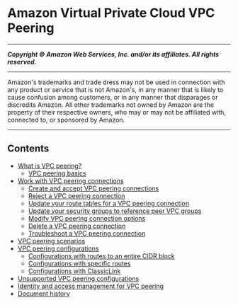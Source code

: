 # Amazon Virtual Private Cloud VPC Peering

-----
*****Copyright &copy; Amazon Web Services, Inc. and/or its affiliates. All rights reserved.*****

-----
Amazon's trademarks and trade dress may not be used in
connection with any product or service that is not Amazon's,
in any manner that is likely to cause confusion among customers,
or in any manner that disparages or discredits Amazon. All other
trademarks not owned by Amazon are the property of their respective
owners, who may or may not be affiliated with, connected to, or
sponsored by Amazon.

-----
## Contents
+ [What is VPC peering?](what-is-vpc-peering.md)
   + [VPC peering basics](vpc-peering-basics.md)
+ [Work with VPC peering connections](working-with-vpc-peering.md)
   + [Create and accept VPC peering connections](create-vpc-peering-connection.md)
   + [Reject a VPC peering connection](reject-vpc-peering-connection.md)
   + [Update your route tables for a VPC peering connection](vpc-peering-routing.md)
   + [Update your security groups to reference peer VPC groups](vpc-peering-security-groups.md)
   + [Modify VPC peering connection options](modify-peering-connections.md)
   + [Delete a VPC peering connection](delete-vpc-peering-connection.md)
   + [Troubleshoot a VPC peering connection](troubleshoot-vpc-peering-connections.md)
+ [VPC peering scenarios](peering-scenarios.md)
+ [VPC peering configurations](peering-configurations.md)
   + [Configurations with routes to an entire CIDR block](peering-configurations-full-access.md)
   + [Configurations with specific routes](peering-configurations-partial-access.md)
   + [Configurations with ClassicLink](peering-configurations-classiclink.md)
+ [Unsupported VPC peering configurations](invalid-peering-configurations.md)
+ [Identity and access management for VPC peering](security-iam.md)
+ [Document history](WhatsNew.md)